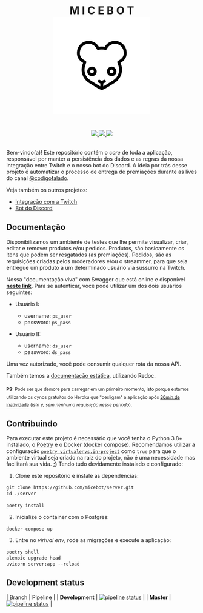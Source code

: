 <h1 align='center'>
    M I C E B O T<br>
    <img src='https://raw.githubusercontent.com/micebot/assets/master/images/logo-256x256.png'>
</h1>
<br>
<div align='center'>
    <a href='https://github.com/psf/black'>
        <img src='https://img.shields.io/badge/code%20style-black-000000.svg'/>
    </a>
    <a href='https://github.com/micebot/server/issues'>
        <img src='https://badgen.net/github/open-issues/micebot/server'>
    </a>
    <a href='https://github.com/micebot/server/commits/development'>
        <img src='https://badgen.net/github/last-commit/micebot/server/development'>
    </a>
</div>
<br>

Bem-vindo(a)! Este repositório contém o _core_ de toda a aplicação, responsável
por manter a persistência dos dados e as regras da nossa integração entre Twitch
e o nosso bot do Discord. A ideia por trás desse projeto é automatizar o processo de entrega de premiações
durante as lives do canal [@codigofalado][10].

Veja também os outros projetos:

- [Integração com a Twitch][11]
- [Bot do Discord][12]

## Documentação

Disponibilizamos um ambiente de testes que lhe permite visualizar, criar, editar
e remover produtos e/ou pedidos. Produtos, são basicamente os itens que podem ser
resgatados (as premiações). Pedidos, são as requisições criadas pelos moderadores
e/ou o streammer, para que seja entregue um produto a um determinado usuário via
sussurro na Twitch.

Nossa "documentação viva" com Swagger que está online e disponível
[**neste link**][14]. Para se autenticar, você pode utilizar um dos dois
usuários seguintes:

- Usuário I:

  - username: `ps_user`
  - password: `ps_pass`

- Usuário II:
  - username: `ds_user`
  - password: `ds_pass`

Uma vez autorizado, você pode consumir qualquer rota da nossa API.

Também temos a [documentação estática][15], utilizando Redoc.

<sub>**PS:** Pode ser que demore para carregar em um primeiro momento, isto porque
estamos utilizando os dynos gratuitos do Heroku que "desligam" a aplicação após
[30min de inatividade][16] (_isto é, sem nenhuma requisição nesse período_).</sub>

## Contribuindo

Para executar este projeto é necessário que você tenha o Python 3.8+ instalado,
o [Poetry][17] e o Docker (docker compose). Recomendamos utilizar a configuração
[`poetry virtualenvs.in-project`][18] como `true` para que o ambiente virtual
seja criado na raiz do projeto, não é uma necessidade mas facilitará sua vida.
**;)** Tendo tudo devidamente instalado e
configurado:

1. Clone este repositório e instale as dependências:

```
git clone https://github.com/micebot/server.git
cd ./server

poetry install
```

2. Inicialize o container com o Postgres:

```
docker-compose up
```

3. Entre no _virtual env_, rode as migrações e execute a aplicação:

```
poetry shell
alembic upgrade head
uvicorn server:app --reload
```

## Development status

| Branch | Pipeline |
| **Development** | [![pipeline status][1]][2] |
| **Master** | [![pipeline status][5]][6] |

[1]: https://github.com/micebot/server/workflows/Continuous%20Integration%20&%20Deploy%20(Staging)/badge.svg
[2]: https://github.com/micebot/server/actions?query=workflow%3A%22Continuous+Integration+%26+Deploy+%28Staging%29%22
[5]: https://github.com/micebot/server/workflows/Continuous%20Integration%20&%20Deploy%20(Production)/badge.svg
[6]: https://github.com/micebot/server/actions?query=workflow%3A%22Continuous+Integration+%26+Deploy+%28Production%29%22
[9]: https://github.com/codigofalado/desafio333
[10]: https://www.twitch.tv/codigofalado
[11]: https://github.com/micebot/pubsub
[12]: https://github.com/micebot/discord
[14]: https://app-dev-micebot.herokuapp.com/docs
[15]: https://app-dev-micebot.herokuapp.com/redoc
[16]: https://devcenter.heroku.com/articles/free-dyno-hours
[17]: https://python-poetry.org/docs/#installation
[18]: https://python-poetry.org/docs/configuration/#virtualenvsin-project-boolean
